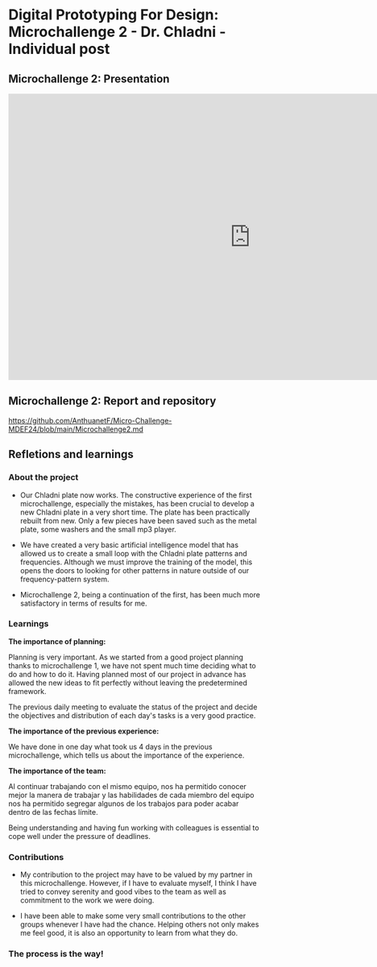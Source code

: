 # **Digital Prototyping For Design: Microchallenge 2 - Dr. Chladni - Individual post**

## Microchallenge 2: Presentation

<iframe src="https://docs.google.com/presentation/d/e/2PACX-1vTi0xwF775fZ2f0j1WVmZUkOmMWV_SeCFN_RrKxYD5WiMCT4fCHFNOso_lmsvPS9BdiNw7KSSDeY8QQ/embed?start=false&loop=false&delayms=3000" frameborder="0" width="960" height="569" allowfullscreen="true" mozallowfullscreen="true" webkitallowfullscreen="true"></iframe>

## Microchallenge 2: Report and repository

https://github.com/AnthuanetF/Micro-Challenge-MDEF24/blob/main/Microchallenge2.md


## Refletions and learnings

### About the project

- Our Chladni plate now works. The constructive experience of the first microchallenge, especially the mistakes, has been crucial to develop a new Chladni plate in a very short time. The plate has been practically rebuilt from new. Only a few pieces have been saved such as the metal plate, some washers and the small mp3 player.

- We have created a very basic artificial intelligence model that has allowed us to create a small loop with the Chladni plate patterns and frequencies. Although we must improve the training of the model, this opens the doors to looking for other patterns in nature outside of our frequency-pattern system.

- Microchallenge 2, being a continuation of the first, has been much more satisfactory in terms of results for me.


### Learnings

**The importance of planning:**

Planning is very important. As we started from a good project planning thanks to microchallenge 1, we have not spent much time deciding what to do and how to do it. Having planned most of our project in advance has allowed the new ideas to fit perfectly without leaving the predetermined framework.

The previous daily meeting to evaluate the status of the project and decide the objectives and distribution of each day's tasks is a very good practice.

**The importance of the previous experience:**

We have done in one day what took us 4 days in the previous microchallenge, which tells us about the importance of the experience.

**The importance of the team:**

Al continuar trabajando con el mismo equipo, nos ha permitido conocer mejor la manera de trabajar y las habilidades de cada miembro del equipo nos ha permitido segregar algunos de los trabajos para poder acabar dentro de las fechas límite.

Being understanding and having fun working with colleagues is essential to cope well under the pressure of deadlines.

### Contributions

- My contribution to the project may have to be valued by my partner in this microchallenge. However, if I have to evaluate myself, I think I have tried to convey serenity and good vibes to the team as well as commitment to the work we were doing.

- I have been able to make some very small contributions to the other groups whenever I have had the chance. Helping others not only makes me feel good, it is also an opportunity to learn from what they do.

### The process is the way! 